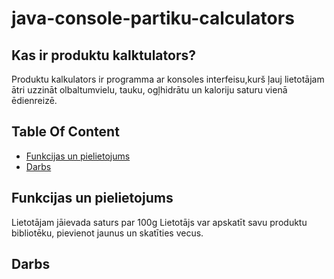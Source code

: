 # java-console-partiku-calculators

## Kas ir produktu kalktulators?
Produktu kalkulators ir programma ar konsoles interfeisu,kurš ļauj lietotājam ātri uzzināt olbaltumvielu, tauku, ogļhidrātu un kaloriju saturu vienā ēdienreizē.


## Table Of Content
- [Funkcijas un pielietojums](#funkcijasunpielietojums)
- [Darbs](#darbs)


## Funkcijas un pielietojums
Lietotājam jāievada saturs par 100g Lietotājs var apskatīt savu produktu bibliotēku, pievienot jaunus un skatīties vecus.

## Darbs
